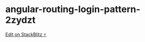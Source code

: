 # angular-routing-login-pattern-2zydzt

[Edit on StackBlitz ⚡️](https://stackblitz.com/edit/angular-routing-login-pattern-2zydzt)